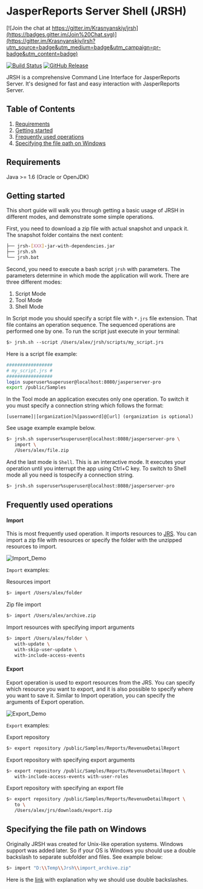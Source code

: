 JasperReports Server Shell (JRSH)
=================================
[![Join the chat at https://gitter.im/Krasnyanskiy/jrsh](https://badges.gitter.im/Join%20Chat.svg)](https://gitter.im/Krasnyanskiy/jrsh?utm_source=badge&utm_medium=badge&utm_campaign=pr-badge&utm_content=badge)

[![Build Status](https://travis-ci.org/Krasnyanskiy/jrsh.svg?branch=master)](https://travis-ci.org/Krasnyanskiy/jrsh) [![GitHub Release](https://img.shields.io/github/release/Krasnyanskiy/jrsh.svg)](https://github.com/Krasnyanskiy/jrsh/releases)

JRSH is a comprehensive Command Line Interface for JasperReports Server. It's designed for fast and easy interaction with JasperReports Server.

Table of Contents
------------------
1. [Requirements](#requirements)
2. [Getting started](#getting-started)
3. [Frequently used operations](#frequently-used-operations)
4. [Specifying the file path on Windows](#specifying-the-file-path-on-windows)

## Requirements
Java >= 1.6 (Oracle or OpenJDK)

## Getting started
This short guide will walk you through getting a basic usage of JRSH in different modes, and demonstrate some simple operations.

First, you need to download a zip file with actual snapshot and unpack it. The snapshot folder contains the next content:
```bash
├── jrsh-[XXX]-jar-with-dependencies.jar
├── jrsh.sh
└── jrsh.bat
```
Second, you need to execute a bash script `jrsh` with parameters. The parameters determine in which mode the application will work. There are three different modes:

1. Script Mode
2. Tool Mode
3. Shell Mode

In Script mode you should specify a script file with `*.jrs` file extension. That file contains an operation sequence. The sequenced operations are performed one by one. To run the script just execute in your terminal:

```bash
$> jrsh.sh --script /Users/alex/jrsh/scripts/my_script.jrs
```
Here is a script file example:
```bash
#################
# my_script.jrs #
#################
login superuser%superuser@localhost:8080/jasperserver-pro
export /public/Samples
```

In the Tool mode an application executes only one operation. To switch it you must specify a connection string which follows the format:
```
[username]|[organization]%[password]@[url] (organization is optional)
```
See usage example example below.

```bash
$> jrsh.sh superuser%superuser@localhost:8080/jasperserver-pro \ 
   import \
   /Users/alex/file.zip
```

And the last mode is `Shell`. This is an interactive mode. It executes your operation until you interrupt the app using Ctrl+C key. To switch to Shell mode all you need is tospecify a connection string.

```bash
$> jrsh.sh superuser%superuser@localhost:8080/jasperserver-pro
```

## Frequently used operations

#### Import
This is most frequently used operation. It imports resources to [JRS](http://community.jaspersoft.com/project/jasperreports-server). You can import a zip file with resources or specify the folder with the unzipped resources to import.

![Import_Demo](http://i.imgur.com/Cusx7J6.gif)

`Import` examples:

Resources import
```bash
$> import /Users/alex/folder
```
Zip file import
```bash
$> import /Users/alex/archive.zip
```
Import resources with specifying import arguments
```bash
$> import /Users/alex/folder \ 
   with-update \ 
   with-skip-user-update \ 
   with-include-access-events
```

#### Export 
Export operation is used to export resources from the JRS. You can specify which resource you want to export, and it is also possible to specify where you want to save it. Similar to Import operation, you can specify the arguments of Export operation.

![Export_Demo](http://i.imgur.com/2UwfiqD.gif)

`Export` examples:

Export repository
```bash
$> export repository /public/Samples/Reports/RevenueDetailReport
```
Export repository with specifying export arguments
```bash
$> export repository /public/Samples/Reports/RevenueDetailReport \ 
   with-include-access-events with-user-roles
```
Export repository with specifying an export file
```bash
$> export repository /public/Samples/Reports/RevenueDetailReport \
   to \
   /Users/alex/jrs/downloads/export.zip
```

## Specifying the file path on Windows

Originally JRSH was created for Unix-like operation systems. Windows support was added later. So if your OS is Windows you should use a double backslash to separate subfolder and files. See example below:

```bash
$> import "D:\\Temp\\Jrsh\\import_archive.zip"
```

Here is the [link](https://www.student.cs.uwaterloo.ca/~cs132/Weekly/W03/FilePaths.html) with explanation why we should use double backslashes.
